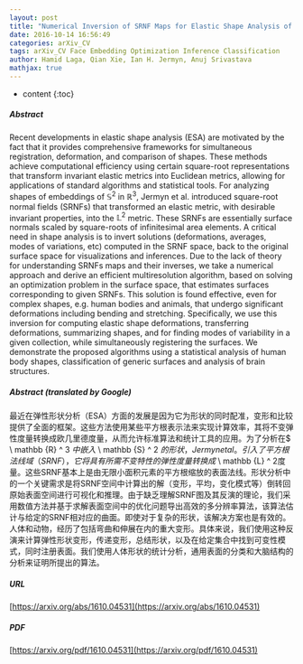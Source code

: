 ```yaml
---
layout: post
title: "Numerical Inversion of SRNF Maps for Elastic Shape Analysis of Genus-Zero Surfaces"
date: 2016-10-14 16:56:49
categories: arXiv_CV
tags: arXiv_CV Face Embedding Optimization Inference Classification
author: Hamid Laga, Qian Xie, Ian H. Jermyn, Anuj Srivastava
mathjax: true
---
```


* content
{:toc}

##### Abstract
Recent developments in elastic shape analysis (ESA) are motivated by the fact that it provides comprehensive frameworks for simultaneous registration, deformation, and comparison of shapes. These methods achieve computational efficiency using certain square-root representations that transform invariant elastic metrics into Euclidean metrics, allowing for applications of standard algorithms and statistical tools. For analyzing shapes of embeddings of $\mathbb{S}^2$ in $\mathbb{R}^3$, Jermyn et al. introduced square-root normal fields (SRNFs) that transformed an elastic metric, with desirable invariant properties, into the $\mathbb{L}^2$ metric. These SRNFs are essentially surface normals scaled by square-roots of infinitesimal area elements. A critical need in shape analysis is to invert solutions (deformations, averages, modes of variations, etc) computed in the SRNF space, back to the original surface space for visualizations and inferences. Due to the lack of theory for understanding SRNFs maps and their inverses, we take a numerical approach and derive an efficient multiresolution algorithm, based on solving an optimization problem in the surface space, that estimates surfaces corresponding to given SRNFs. This solution is found effective, even for complex shapes, e.g. human bodies and animals, that undergo significant deformations including bending and stretching. Specifically, we use this inversion for computing elastic shape deformations, transferring deformations, summarizing shapes, and for finding modes of variability in a given collection, while simultaneously registering the surfaces. We demonstrate the proposed algorithms using a statistical analysis of human body shapes, classification of generic surfaces and analysis of brain structures.

##### Abstract (translated by Google)
最近在弹性形状分析（ESA）方面的发展是因为它为形状的同时配准，变形和比较提供了全面的框架。这些方法使用某些平方根表示法来实现计算效率，其将不变弹性度量转换成欧几里德度量，从而允许标准算法和统计工具的应用。为了分析在$ \ mathbb {R} ^ 3 $中嵌入$ \ mathbb {S} ^ 2 $的形状，Jermyn et al。引入了平方根法线域（SRNF），它将具有所需不变特性的弹性度量转换成$ \ mathbb {L} ^ 2度量。这些SRNF基本上是由无限小面积元素的平方根缩放的表面法线。形状分析中的一个关键需求是将SRNF空间中计算出的解（变形，平均，变化模式等）倒转回原始表面空间进行可视化和推理。由于缺乏理解SRNF图及其反演的理论，我们采用数值方法并基于求解表面空间中的优化问题导出高效的多分辨率算法，该算法估计与给定的SRNF相对应的曲面。即使对于复杂的形状，该解决方案也是有效的。人体和动物，经历了包括弯曲和伸展在内的重大变形。具体来说，我们使用这种反演来计算弹性形状变形，传递变形，总结形状，以及在给定集合中找到可变性模式，同时注册表面。我们使用人体形状的统计分析，通用表面的分类和大脑结构的分析来证明所提出的算法。

##### URL
[https://arxiv.org/abs/1610.04531](https://arxiv.org/abs/1610.04531)

##### PDF
[https://arxiv.org/pdf/1610.04531](https://arxiv.org/pdf/1610.04531)

